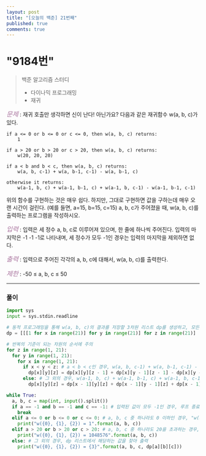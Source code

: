 ```yaml
---
layout: post
title: "[오늘의 백준] 21번째"
published: true
comments: true
---
```


# "9184번"

> 백준 알고리즘 스터디
>
> - 다이나믹 프로그래밍
> - 재귀

<span style="color:#aa759f; font-size:larger;">_문제_</span> : 재귀 호출만 생각하면 신이 난다! 아닌가요? 다음과 같은 재귀함수 w(a, b, c)가 있다.

```
if a <= 0 or b <= 0 or c <= 0, then w(a, b, c) returns:
    1

if a > 20 or b > 20 or c > 20, then w(a, b, c) returns:
    w(20, 20, 20)

if a < b and b < c, then w(a, b, c) returns:
    w(a, b, c-1) + w(a, b-1, c-1) - w(a, b-1, c)

otherwise it returns:
    w(a-1, b, c) + w(a-1, b-1, c) + w(a-1, b, c-1) - w(a-1, b-1, c-1)
```

위의 함수를 구현하는 것은 매우 쉽다. 하지만, 그대로 구현하면 값을 구하는데 매우 오랜 시간이 걸린다. (예를 들면, a=15, b=15, c=15) a, b, c가 주어졌을 때, w(a, b, c)를 출력하는 프로그램을 작성하시오.

<span style="color:#aa759f; font-size:larger;">_입력_</span> : 입력은 세 정수 a, b, c로 이루어져 있으며, 한 줄에 하나씩 주어진다. 입력의 마지막은 -1 -1 -1로 나타내며, 세 정수가 모두 -1인 경우는 입력의 마지막을 제외하면 없다.

<span style="color:#aa759f; font-size:larger;">_출력_</span> : 입력으로 주어진 각각의 a, b, c에 대해서, w(a, b, c)를 출력한다.

<span style="color:#aa759f; font-size:larger;">_제한_</span> : -50 ≤ a, b, c ≤ 50

---

### 풀이

```python
import sys
input = sys.stdin.readline

# 동적 프로그래밍을 통해 w(a, b, c)의 결과를 저장할 3차원 리스트 dp를 생성하고, 모든 원소를 1로 초기화 (인덱스 범위는 0에서 20까지로 설정)
dp = [[[1 for x in range(21)] for y in range(21)] for z in range(21)]

# 반복의 기준이 되는 차원의 순서에 주의
for z in range(1, 21):
  for y in range(1, 21):
    for x in range(1, 21):
      if x < y < z: # a < b < c인 경우, w(a, b, c-1) + w(a, b-1, c-1) - w(a, b-1, c)로 값을 변경
        dp[x][y][z] = dp[x][y][z - 1] + dp[x][y - 1][z - 1] - dp[x][y - 1][z]
      else: # 그 외의 경우, w(a-1, b, c) + w(a-1, b-1, c) + w(a-1, b, c-1) - w(a-1, b-1, c-1)로 값을 변경
        dp[x][y][z] = dp[x - 1][y][z] + dp[x - 1][y - 1][z] + dp[x - 1][y][z - 1] - dp[x - 1][y - 1][z - 1]

while True:
  a, b, c = map(int, input().split())
  if a == -1 and b == -1 and c == -1: # 입력된 값이 모두 -1인 경우, 루프 종료
    break
  elif a <= 0 or b <= 0 or c <= 0: # a, b, c 중 하나라도 0 이하인 경우, "w(a, b, c) = 1"을 출력
    print("w({0}, {1}, {2}) = 1".format(a, b, c))
  elif a > 20 or b > 20 or c > 20: # a, b, c 중 하나라도 20을 초과하는 경우, 사전에 계산된 w(20, 20, 20)의 값인 1048576을 출력
    print("w({0}, {1}, {2}) = 1048576".format(a, b, c))
  else: # 그 외의 경우, dp 리스트에서 해당하는 값을 찾아 출력
    print("w({0}, {1}, {2}) = {3}".format(a, b, c, dp[a][b][c]))
```